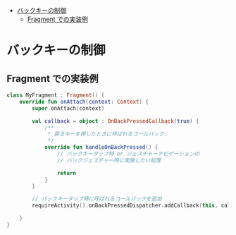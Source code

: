 - [バックキーの制御](#バックキーの制御)
  - [Fragment での実装例](#fragment-での実装例)


# バックキーの制御

## Fragment での実装例

```kotlin
class MyFragment : Fragment() {
    override fun onAttach(context: Context) {
        super.onAttach(context)

        val callback = object : OnBackPressedCallback(true) {
            /**
             * 戻るキーを押したときに呼ばれるコールバック.
             */
            override fun handleOnBackPressed() {
                // バックキータップ時 or ジェスチャーナビゲーションの
                // バックジェスチャー時に実施したい処理

                return
            }
        }

        // バックキータップ時に呼ばれるコールバックを追加
        requireActivity().onBackPressedDispatcher.addCallback(this, callback)

    }
}
```


